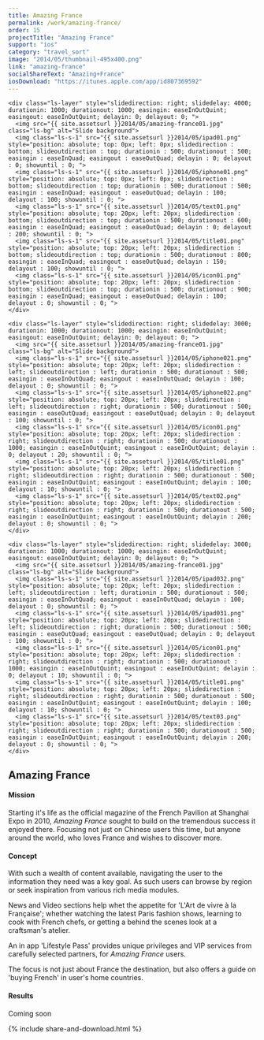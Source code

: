 ```yaml
---
title: Amazing France
permalink: /work/amazing-france/
order: 15
projectTitle: "Amazing France"
support: "ios"
category: "travel_sort"
image: "2014/05/thumbnail-495x400.png"
link: "amazing-france"
socialShareText: "Amazing+France"
iosDownload: "https://itunes.apple.com/app/id807369592"
---
```

<div class="avia-layerslider">
  <div id="layerslider_1" class="ls-wp-container">

    <div class="ls-layer" style="slidedirection: right; slidedelay: 4000; durationin: 1000; durationout: 1000; easingin: easeInOutQuint; easingout: easeInOutQuint; delayin: 0; delayout: 0; ">
      <img src="{{ site.assetsurl }}2014/05/amazing-france01.jpg" class="ls-bg" alt="Slide background">
      <img class="ls-s-1" src="{{ site.assetsurl }}2014/05/ipad01.png" style="position: absolute; top: 0px; left: 0px; slidedirection : bottom; slideoutdirection : top; durationin : 500; durationout : 500; easingin : easeInQuad; easingout : easeOutQuad; delayin : 0; delayout : 0; showuntil : 0; ">
      <img class="ls-s-1" src="{{ site.assetsurl }}2014/05/iphone01.png" style="position: absolute; top: 0px; left: 0px; slidedirection : bottom; slideoutdirection : top; durationin : 500; durationout : 500; easingin : easeInQuad; easingout : easeOutQuad; delayin : 100; delayout : 100; showuntil : 0; ">
      <img class="ls-s-1" src="{{ site.assetsurl }}2014/05/text01.png" style="position: absolute; top: 20px; left: 20px; slidedirection : bottom; slideoutdirection : top; durationin : 500; durationout : 600; easingin : easeInQuad; easingout : easeOutQuad; delayin : 0; delayout : 200; showuntil : 0; ">
      <img class="ls-s-1" src="{{ site.assetsurl }}2014/05/title01.png" style="position: absolute; top: 20px; left: 20px; slidedirection : bottom; slideoutdirection : top; durationin : 500; durationout : 800; easingin : easeInQuad; easingout : easeOutQuad; delayin : 150; delayout : 100; showuntil : 0; ">
      <img class="ls-s-1" src="{{ site.assetsurl }}2014/05/icon01.png" style="position: absolute; top: 20px; left: 20px; slidedirection : bottom; slideoutdirection : top; durationin : 500; durationout : 900; easingin : easeInQuad; easingout : easeOutQuad; delayin : 100; delayout : 0; showuntil : 0; ">
    </div>

    <div class="ls-layer" style="slidedirection: right; slidedelay: 3000; durationin: 1000; durationout: 1000; easingin: easeInOutQuint; easingout: easeInOutQuint; delayin: 0; delayout: 0; ">
      <img src="{{ site.assetsurl }}2014/05/amazing-france01.jpg" class="ls-bg" alt="Slide background">
      <img class="ls-s-1" src="{{ site.assetsurl }}2014/05/iphone021.png" style="position: absolute; top: 20px; left: 20px; slidedirection : left; slideoutdirection : left; durationin : 500; durationout : 500; easingin : easeInOutQuad; easingout : easeInOutQuad; delayin : 100; delayout : 0; showuntil : 0; ">
      <img class="ls-s-1" src="{{ site.assetsurl }}2014/05/iphone022.png" style="position: absolute; top: 20px; left: 20px; slidedirection : left; slideoutdirection : right; durationin : 500; durationout : 500; easingin : easeOutQuad; easingout : easeOutQuad; delayin : 0; delayout : 100; showuntil : 0; ">
      <img class="ls-s-1" src="{{ site.assetsurl }}2014/05/icon01.png" style="position: absolute; top: 20px; left: 20px; slidedirection : right; slideoutdirection : right; durationin : 500; durationout : 1000; easingin : easeInOutQuint; easingout : easeInOutQuint; delayin : 0; delayout : 20; showuntil : 0; ">
      <img class="ls-s-1" src="{{ site.assetsurl }}2014/05/title01.png" style="position: absolute; top: 20px; left: 20px; slidedirection : right; slideoutdirection : right; durationin : 500; durationout : 500; easingin : easeInOutQuint; easingout : easeInOutQuint; delayin : 100; delayout : 10; showuntil : 0; ">
      <img class="ls-s-1" src="{{ site.assetsurl }}2014/05/text02.png" style="position: absolute; top: 20px; left: 20px; slidedirection : right; slideoutdirection : right; durationin : 500; durationout : 500; easingin : easeInOutQuint; easingout : easeInOutQuint; delayin : 200; delayout : 0; showuntil : 0; ">
    </div>

    <div class="ls-layer" style="slidedirection: right; slidedelay: 3000; durationin: 1000; durationout: 1000; easingin: easeInOutQuint; easingout: easeInOutQuint; delayin: 0; delayout: 0; ">
      <img src="{{ site.assetsurl }}2014/05/amazing-france01.jpg" class="ls-bg" alt="Slide background">
      <img class="ls-s-1" src="{{ site.assetsurl }}2014/05/ipad032.png" style="position: absolute; top: 20px; left: 20px; slidedirection : left; slideoutdirection : left; durationin : 500; durationout : 500; easingin : easeInOutQuad; easingout : easeInOutQuad; delayin : 100; delayout : 0; showuntil : 0; ">
      <img class="ls-s-1" src="{{ site.assetsurl }}2014/05/ipad031.png" style="position: absolute; top: 20px; left: 20px; slidedirection : left; slideoutdirection : right; durationin : 500; durationout : 500; easingin : easeOutQuad; easingout : easeOutQuad; delayin : 0; delayout : 100; showuntil : 0; ">
      <img class="ls-s-1" src="{{ site.assetsurl }}2014/05/icon01.png" style="position: absolute; top: 20px; left: 20px; slidedirection : right; slideoutdirection : right; durationin : 500; durationout : 1000; easingin : easeInOutQuint; easingout : easeInOutQuint; delayin : 0; delayout : 10; showuntil : 0; ">
      <img class="ls-s-1" src="{{ site.assetsurl }}2014/05/title01.png" style="position: absolute; top: 20px; left: 20px; slidedirection : right; slideoutdirection : right; durationin : 500; durationout : 500; easingin : easeInOutQuint; easingout : easeInOutQuint; delayin : 100; delayout : 10; showuntil : 0; ">
      <img class="ls-s-1" src="{{ site.assetsurl }}2014/05/text03.png" style="position: absolute; top: 20px; left: 20px; slidedirection : right; slideoutdirection : right; durationin : 500; durationout : 500; easingin : easeInOutQuint; easingout : easeInOutQuint; delayin : 200; delayout : 0; showuntil : 0; ">
    </div>
  </div>
</div>

<div class="wrapper content project-detail" markdown="1">
  <h2 class="content-h2 with-bottom-line">Amazing France</h2>

#### Mission

Starting it's life as the official magazine of the French Pavilion at Shanghai Expo in 2010, _Amazing France_ sought to build on the tremendous success it enjoyed there. Focusing not just on Chinese users this time, but anyone around the world, who loves France and wishes to discover more.

#### Concept

With such a wealth of content available, navigating the user to the information they need was a key goal. As such users can browse by region or seek inspiration from various rich media modules.

News and Video sections help whet the appetite for 'L'Art de vivre à la Française'; whether watching the latest Paris fashion shows, learning to cook with French chefs, or getting a behind the scenes look at a craftsman's atelier.

An in app 'Lifestyle Pass' provides unique privileges and VIP services from carefully selected partners, for _Amazing France_ users.

The focus is not just about France the destination, but also offers a guide on 'buying French' in user's home countries.

#### Results

Coming soon

</div>

{% include share-and-download.html %}

<script>
$(document).ready(function() {
  if (typeof $.fn.layerSlider == "undefined") {
    lsShowNotice('layerslider_1','jquery');
  }
  else if (typeof $.transit == "undefined" || typeof $.transit.modifiedForLayerSlider == "undefined") {
    lsShowNotice('layerslider_1', 'transit');
  }
  else
  {
    $("#layerslider_1").layerSlider({
      width : '1440px',
      height : '600px',
      responsive : true,
      responsiveUnder : 0,
      sublayerContainer : 0,
      autoStart : false,
      pauseOnHover : true,
      firstLayer : 1,
      animateFirstLayer : true,
      randomSlideshow : false,
      twoWaySlideshow : true,
      loops : 0,
      forceLoopNum : true,
      autoPlayVideos : true,
      autoPauseSlideshow : 'auto',
      youtubePreview : 'maxresdefault.jpg',
      keybNav : true,
      touchNav : true,
      skin : 'fullwidth',
      skinsPath : '../../css/LayerSlider/skins/',
      globalBGColor : '#ffffff',
      navPrevNext : true,
      navStartStop : false,
      navButtons : true,
      hoverPrevNext : true,
      hoverBottomNav : false,
      showBarTimer : false,
      showCircleTimer : true,
      thumbnailNavigation : 'disabled',
      tnWidth : 100,
      tnHeight : 60,
      tnContainerWidth : '60%',
      tnActiveOpacity : 35,
      tnInactiveOpacity : 100,
      imgPreload : true,
      yourLogo : false,
      yourLogoStyle : 'left: 10px; top: 10px;',
      yourLogoLink : false,
      yourLogoTarget : '_self',
      cbInit : function(element) { },
      cbStart : function(data) { },
      cbStop : function(data) { },
      cbPause : function(data) { },
      cbAnimStart : function(data) { },
      cbAnimStop : function(data) { },
      cbPrev : function(data) { },
      cbNext : function(data) { }
    });
  }
});
</script>
